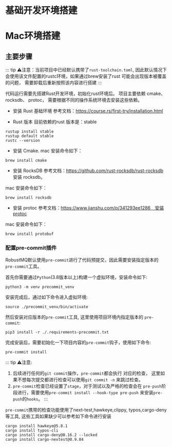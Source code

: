 # 基础开发环境搭建
# Mac环境搭建
## 主要步骤

::: tip
 ⚠️注意：当前项目中已经默认携带了`rust-toolchain.toml`,
 因此默认情况下会使用该文件配置的rustc环境，如果通过brew安装了rust
 可能会出现版本被覆盖的问题， 需要卸载后重新按照该内容进行搭建
:::

代码运行需要先搭建Rust开发环境，初始化rust环境后。 项目主要依赖 cmake、rocksdb、
protoc， 需要根据不同的操作系统环境去安装这些依赖。

- 安装 Rust 基础环境
参考文档：https://course.rs/first-try/installation.html

- Rust 版本
目前依赖的rust 版本是：stable
```shell
rustup install stable
rustup default stable
rustc --version
```
- 安装 Cmake.
mac 安装命令如下：
```shell
brew install cmake
```

- 安装 RocksDB
参考文档：https://github.com/rust-rocksdb/rust-rocksdb 安装 rocksdb。

mac 安装命令如下：
```shell
brew install rocksdb
```

- 安装 protoc
参考文档：https://www.jianshu.com/p/341293ee1286　安装protoc

mac 安装命令如下：
```shell
brew install protobuf
```

### 配置pre-commit插件

RobustMQ默认使用`pre-commit`进行了代码预提交，因此需要安装指定版本的
`pre-commit`工具。

首先你需要通过`Python`(3.8版本以上)构建一个虚拟环境，安装命令如下:
```shell
python3 -m venv precommit_venv
```

安装完成后，通过如下命令进入虚拟环境:
```shell
source ./precommit_venv/bin/activate
```

然后安装对应版本的`pre-commit`工具, 这里使用项目环境内指定版本的
`pre-commit`:
```shell
pip3 install -r ./.requirements-precommit.txt
```

完成安装后，需要初始化一下项目内容的`pre-commit`钩子，使用如下命令:
```shell
pre-commit install
```

::: tip
⚠️注意:
1. 后续进行任何的`git commit`操作，`pre-commit`都会执行
对应的检查， 这里如果不想每次提交都进行检查可以使用`git commit -n`
来跳过检查。
2. `pre-commit`检查已经设置了`stage`，对于测试以及严格的检查会在
`pre-push`阶段进行，需要使用`pre-commit install --hook-type pre-push`
来安装`pre-push`的`hooks`。
:::

`pre-commit`携带的检查功能使用了next-test,hawkeye,clippy,
typos,cargo-deny等工具, 这些工具如果缺少可以参考如下命令进行安装
```shell
cargo install hawkeye@5.8.1
cargo install typos-cli
cargo install cargo-deny@0.16.2 --locked
cargo install cargo-nextest@0.9.84
```
